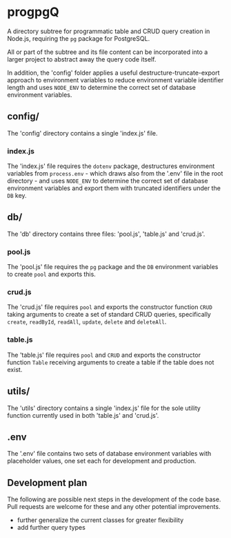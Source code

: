 # progpgQ

A directory subtree for programmatic table and CRUD query creation in Node.js, requiring the `pg` package for PostgreSQL.

All or part of the subtree and its file content can be incorporated into a larger project to abstract away the query code itself.

In addition, the 'config' folder applies a useful destructure-truncate-export approach to environment variables to reduce environment variable identifier length and uses `NODE_ENV` to determine the correct set of database environment variables.

## config/

The 'config' directory contains a single 'index.js' file.

### index.js

The 'index.js' file requires the `dotenv` package, destructures environment variables from `process.env` - which draws also from the '.env' file in the root directory - and uses `NODE_ENV` to determine the correct set of database environment variables and export them with truncated identifiers under the `DB` key.

## db/

The 'db' directory contains three files: 'pool.js', 'table.js' and 'crud.js'.

### pool.js

The 'pool.js' file requires the `pg` package and the `DB` environment variables to create `pool` and exports this.

### crud.js

The 'crud.js' file requires `pool` and exports the constructor function `CRUD` taking arguments to create a set of standard CRUD queries, specifically `create`, `readById`, `readAll`, `update`, `delete` and `deleteAll`.

### table.js

The 'table.js' file requires `pool` and `CRUD` and exports the constructor function `Table` receiving arguments to create a table if the table does not exist. 

## utils/

The 'utils' directory contains a single 'index.js' file for the sole utility function currently used in both 'table.js' and 'crud.js'.

## .env

The '.env' file contains two sets of database environment variables with placeholder values, one set each for development and production.

## Development plan

The following are possible next steps in the development of the code base. Pull requests are welcome for these and any other potential improvements.

- further generalize the current classes for greater flexibility
- add further query types
